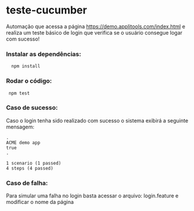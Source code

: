# teste-cucumber

Automação que acessa a página https://demo.applitools.com/index.html e realiza um teste básico de login que verifica se o usuário consegue
logar com sucesso!

### Instalar as dependências:
 ```  npm install```

### Rodar o código:
``` npm test```

### Caso de sucesso:
Caso o login tenha sido realizado com sucesso o sistema exibirá a seguinte mensagem:
```
.
ACME demo app
true
.

1 scenario (1 passed)
4 steps (4 passed)
```

### Caso de falha:
Para simular uma falha no login basta acessar o arquivo: login.feature e modificar o nome da página
